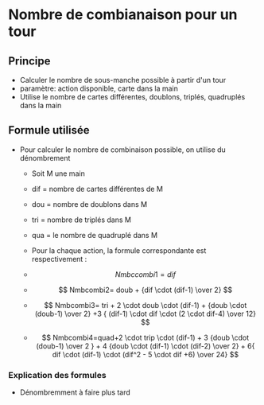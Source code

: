# Nombre de combianaison pour un tour

## Principe

* Calculer le nombre de sous-manche possible à partir d'un tour
* paramètre: action disponible, carte dans la main
* Utilise le nombre de cartes différentes, doublons, triplés, quadruplés dans la main

## Formule utilisée

* Pour calculer le nombre de combinaison possible, on utilise du dénombrement
    * Soit M une main
    * dif = nombre de cartes différentes de M
    * dou = nombre de doublons dans M
    * tri = nombre de triplés dans M
    * qua = le nombre de quadruplé dans M

    * Pour la chaque action, la formule correspondante est respectivement :
    * $$ Nmbccombi1= dif $$

    * $$ Nmbcombi2= doub + {dif \cdot (dif-1) \over 2} $$

    * $$ Nmbcombi3= tri + 2 \cdot doub \cdot (dif-1) + {doub \cdot (doub-1) \over 2} +3 { (dif-1) \cdot dif \cdot (2 \cdot dif-4) \over 12} $$

    * $$ Nmbcombi4=quad+2 \cdot trip \cdot (dif-1) +     3 {doub \cdot (doub-1) \over 2 } + 4  {doub \cdot  (dif-1) \cdot (dif-2) \over 2} + 6{ dif \cdot (dif-1) \cdot (dif^2 - 5 \cdot dif +6) \over 24} $$

### Explication des formules
* Dénombremment à faire plus tard